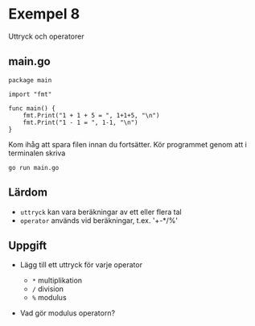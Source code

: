 # Exempel 8

Uttryck och operatorer

## main.go

	package main
	
	import "fmt"
	
	func main() {
        fmt.Print("1 + 1 + 5 = ", 1+1+5, "\n")
        fmt.Print("1 - 1 = ", 1-1, "\n")
    }
	
Kom ihåg att spara filen innan du fortsätter. Kör programmet genom att i terminalen skriva

	go run main.go
	
## Lärdom

- `uttryck` kan vara beräkningar av ett eller flera tal
- `operator` används vid beräkningar, t.ex. '+-*/%'

## Uppgift

- Lägg till ett uttryck för varje operator 
  - `*` multiplikation
  - `/` division
  - `%` modulus
  
- Vad gör modulus operatorn?

